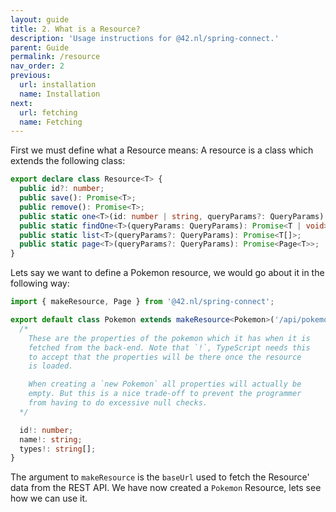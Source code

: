```yaml
---
layout: guide
title: 2. What is a Resource?
description: 'Usage instructions for @42.nl/spring-connect.'
parent: Guide
permalink: /resource
nav_order: 2
previous:
  url: installation
  name: Installation
next:
  url: fetching
  name: Fetching
---
```


First we must define what a Resource means: A resource is a class
which extends the following class:

```ts
export declare class Resource<T> {
  public id?: number;
  public save(): Promise<T>;
  public remove(): Promise<T>;
  public static one<T>(id: number | string, queryParams?: QueryParams): Promise<T>;
  public static findOne<T>(queryParams: QueryParams): Promise<T | void>;
  public static list<T>(queryParams?: QueryParams): Promise<T[]>;
  public static page<T>(queryParams?: QueryParams): Promise<Page<T>>;
}
```

Lets say we want to define a Pokemon resource, we would go about it in the following way:

```ts
import { makeResource, Page } from '@42.nl/spring-connect';

export default class Pokemon extends makeResource<Pokemon>('/api/pokemon') {
  /* 
    These are the properties of the pokemon which it has when it is
    fetched from the back-end. Note that `!`, TypeScript needs this
    to accept that the properties will be there once the resource
    is loaded.

    When creating a `new Pokemon` all properties will actually be
    empty. But this is a nice trade-off to prevent the programmer
    from having to do excessive null checks.
  */

  id!: number;
  name!: string;
  types!: string[];
}
```

The argument to `makeResource` is the `baseUrl` used to fetch the Resource' data from the REST API.
We have now created a `Pokemon` Resource, lets see how we can use it.
